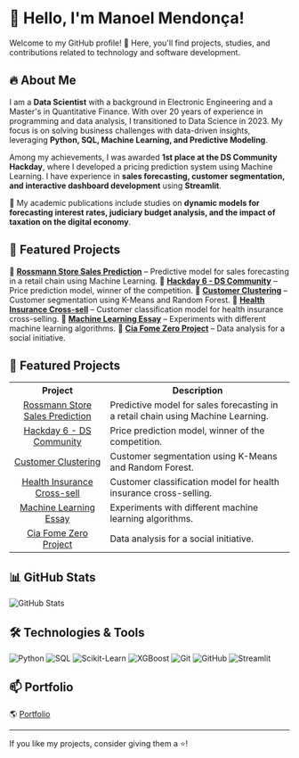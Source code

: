 
# 👋 Hello, I'm Manoel Mendonça!

Welcome to my GitHub profile! 🚀 Here, you'll find projects, studies, and contributions related to technology and software development.

## 🔥 About Me

I am a **Data Scientist** with a background in Electronic Engineering and a Master's in Quantitative Finance. With over 20 years of experience in programming and data analysis, I transitioned to Data Science in 2023. My focus is on solving business challenges with data-driven insights, leveraging **Python, SQL, Machine Learning, and Predictive Modeling**.

Among my achievements, I was awarded **1st place at the DS Community Hackday**, where I developed a pricing prediction system using Machine Learning. I have experience in **sales forecasting, customer segmentation, and interactive dashboard development** using **Streamlit**.

📌 My academic publications include studies on **dynamic models for forecasting interest rates, judiciary budget analysis, and the impact of taxation on the digital economy**.

## 🚀 Featured Projects

🔹 **[Rossmann Store Sales Prediction](https://github.com/manoelmendonca/rossmann_project)** – Predictive model for sales forecasting in a retail chain using Machine Learning.
🔹 **[Hackday 6 - DS Community](https://github.com/manoelmendonca/hackday_6_cds_2023)** – Price prediction model, winner of the competition.
🔹 **[Customer Clustering](https://github.com/manoelmendonca/customers_clustering)** – Customer segmentation using K-Means and Random Forest.
🔹 **[Health Insurance Cross-sell](https://github.com/manoelmendonca/health_insurance)** – Customer classification model for health insurance cross-selling.
🔹 **[Machine Learning Essay](https://github.com/manoelmendonca/Ensaio-de-Machine-Learning)** – Experiments with different machine learning algorithms.
🔹 **[Cia Fome Zero Project](https://github.com/manoelmendonca/Projeto-Cia-Fome-Zero)** – Data analysis for a social initiative.


## 🚀 Featured Projects

<table align="center">
    <tr>
      <th align="center">Project</th>
      <th align="center">Description</th>
    </tr>
    <tr>
      <td align="center"><a href="https://github.com/manoelmendonca/rossmann_project">Rossmann Store Sales Prediction</a></td>
      <td align="left">Predictive model for sales forecasting in a retail chain using Machine Learning.</td>
    </tr>
    <tr>
      <td align="center"><a href="https://github.com/manoelmendonca/hackday_6_cds_2023">Hackday 6 - DS Community</a></td>
      <td align="left">Price prediction model, winner of the competition.</td>
    </tr>
    <tr>
      <td align="center"><a href="https://github.com/manoelmendonca/customers_clustering">Customer Clustering</a></td>
      <td align="left">Customer segmentation using K-Means and Random Forest.</td>
    </tr>
    <tr>
      <td align="center"><a href="https://github.com/manoelmendonca/health_insurance">Health Insurance Cross-sell</a></td>
      <td align="left">Customer classification model for health insurance cross-selling.</td>
    </tr>
    <tr>
      <td align="center"><a href="https://github.com/manoelmendonca/Ensaio-de-Machine-Learning">Machine Learning Essay</a></td>
      <td align="left">Experiments with different machine learning algorithms.</td>
    </tr>
    <tr>
      <td align="center"><a href="https://github.com/manoelmendonca/Projeto-Cia-Fome-Zero">Cia Fome Zero Project</a></td>
      <td align="left">Data analysis for a social initiative.</td>
    </tr>
</table>



## 📊 GitHub Stats

![GitHub Stats](https://github-readme-stats.vercel.app/api?username=manoelmendonca&show_icons=true&theme=dark)

## 🛠️ Technologies & Tools

![Python](https://img.shields.io/badge/Python-3776AB?style=for-the-badge&logo=python&logoColor=white)
![SQL](https://img.shields.io/badge/SQL-003B57?style=for-the-badge&logo=postgresql&logoColor=white)
![Scikit-Learn](https://img.shields.io/badge/Scikit--Learn-F7931E?style=for-the-badge&logo=scikitlearn&logoColor=white)
![XGBoost](https://img.shields.io/badge/XGBoost-AA2C48?style=for-the-badge&logo=xgboost&logoColor=white)
![Git](https://img.shields.io/badge/Git-F05032?style=for-the-badge&logo=git&logoColor=white)
![GitHub](https://img.shields.io/badge/GitHub-181717?style=for-the-badge&logo=github&logoColor=white)
![Streamlit](https://img.shields.io/badge/Streamlit-FF4B4B?style=for-the-badge&logo=streamlit&logoColor=white)

## 📫 Portfolio

🌎 [Portfolio](http://menezes.mendonca.nom.br)



---

If you like my projects, consider giving them a ⭐!
